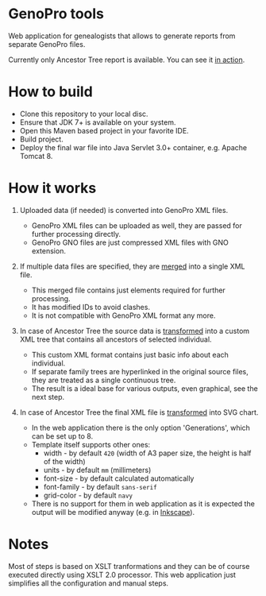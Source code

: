 GenoPro tools
=============

Web application for genealogists that allows to generate reports from separate GenoPro files. 

Currently only Ancestor Tree report is available. You can see it [in action](http://drifted.in/genopro-tools-app/).

How to build
============
  * Clone this repository to your local disc.
  * Ensure that JDK 7+ is available on your system.
  * Open this Maven based project in your favorite IDE.
  * Build project.
  * Deploy the final war file into Java Servlet 3.0+ container, e.g. Apache Tomcat 8.

How it works
============
  1. Uploaded data (if needed) is converted into GenoPro XML files.
     * GenoPro XML files can be uploaded as well, they are passed for further processing directly.
     * GenoPro GNO files are just compressed XML files with GNO extension.

  2. If multiple data files are specified, they are [merged](src/main/resources/in/drifted/tools/genopro/templates/merge.xslt) into a single XML file.
     * This merged file contains just elements required for further processing.
     * It has modified IDs to avoid clashes.
     * It is not compatible with GenoPro XML format any more.

  3. In case of Ancestor Tree the source data is [transformed](src/main/resources/in/drifted/tools/genopro/templates/ancestor-tree.xslt) into a custom XML tree that contains all ancestors of selected individual.
     * This custom XML format contains just basic info about each individual.
     * If separate family trees are hyperlinked in the original source files, they are treated as a single continuous tree.
     * The result is a ideal base for various outputs, even graphical, see the next step.

  4. In case of Ancestor Tree the final XML file is [transformed](src/main/resources/in/drifted/tools/genopro/templates/svg.xslt) into SVG chart.
     * In the web application there is the only option 'Generations', which can be set up to 8.
     * Template itself supports other ones:
         * width - by default `420` (width of A3 paper size, the height is half of the width)
         * units - by default `mm` (millimeters)
         * font-size - by default calculated automatically
         * font-family - by default `sans-serif`
         * grid-color - by default `navy`
     * There is no support for them in web application as it is expected the output will be modified anyway (e.g. in [Inkscape](https://inkscape.org/)).

Notes
=====
Most of steps is based on XSLT tranformations and they can be of course executed directly using XSLT 2.0 processor. 
This web application just simplifies all the configuration and manual steps.